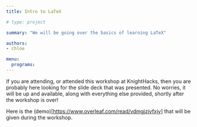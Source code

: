 ```yaml
---
title: Intro to LaTeX

# type: project

summary: "We will be going over the basics of learning LaTeX"

authors:
- chloe

menu:
  programs:
---
```


If you are attending, or attended this workshop at KnightHacks, then you are probably here looking for the slide deck that was presented. No worries, it will be up and available, along with everything else provided, shortly after the workshop is over!

Here is the (demo)[https://www.overleaf.com/read/vdmgjzjvfxjy] that will be given during the workshop.
